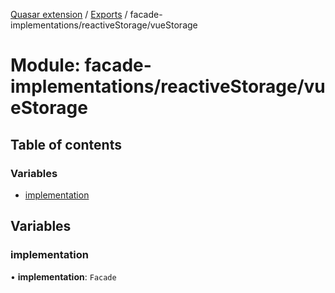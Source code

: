 [Quasar extension](../index.md) / [Exports](../modules.md) / facade-implementations/reactiveStorage/vueStorage

# Module: facade-implementations/reactiveStorage/vueStorage

## Table of contents

### Variables

- [implementation](facade_implementations_reactiveStorage_vueStorage.md#implementation)

## Variables

### implementation

• **implementation**: `Facade`
